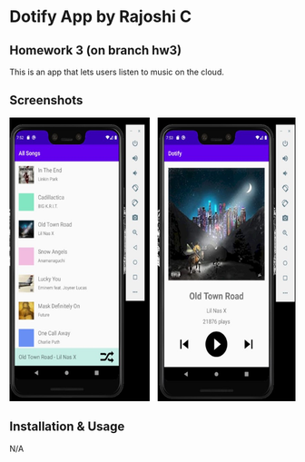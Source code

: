# Dotify App by Rajoshi C
## Homework 3 (on branch hw3)

This is an app that lets users listen to music on the cloud.


## Screenshots
<img src="./screenshot1.jpg" alt="Screenshot of the app" height="500" />


## Installation & Usage
N/A